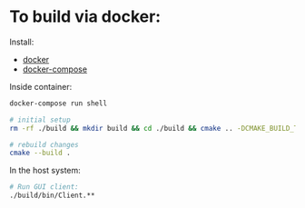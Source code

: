 # To build via docker:  
  
Install:  
- [docker](https://www.docker.com/get-started) 
- [docker-compose](https://docs.docker.com/compose/install/)

Inside container:

```sh
docker-compose run shell

# initial setup
rm -rf ./build && mkdir build && cd ./build && cmake .. -DCMAKE_BUILD_TYPE=Release

# rebuild changes
cmake --build .
```

In the host system:
```sh
# Run GUI client:
./build/bin/Client.**
```
